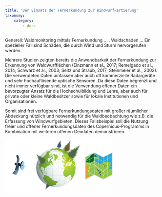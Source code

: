 ```yaml
---
title: 'Der Einsatz der Fernerkundung zur Windwurfkartierung'
taxonomy:
    category:
        - docs
---
```


Generell: Waldmonitoring mittels Fernerkundung
..
..
Waldschäden ...
Ein spezieller Fall sind Schäden, die durch Wind und Sturm hervorgerufen werden.

Mehrere Studien zeigten bereits die Anwendbarkeit der Fernerkundung zur Erkennung von Waldwurfflächen (Einzmann et al., 2017; Remelgado et al., 2014; Schwarz et al., 2003; Seitz und Straub, 2017; Steinmeier et al., 2002). Die verwendeten Daten umfassen aber auch oft kommerzielle Radargeräte und sehr hochauflösende optische Sensoren. Da diese Daten begrenzt und nicht immer verfügbar sind, ist die Verwendung offener Daten ein bevorzugter Ansatz für die Hochschulbildung und Lehre, aber auch für private oder kleine Waldbesitzer sowie für lokale Institutionen und Organisationen. 


Somit sind frei verfügbare Fernerkundungsdaten mit großer räumlicher Abdeckung nützlich und notwendig für die Waldbeobachtung wie z.B. die Erfassung von Windwurfgebieten. Dieses Fallsbeispiel soll die Nutzung freier und offener Fernerkundungsdaten des Copernicus-Programms in Kombination mit weiteren offenen Geodaten demonstrieren.

![](intro_symbols.png)
